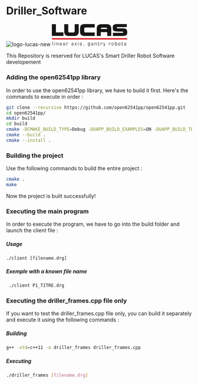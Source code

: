# Driller_Software

![logo-lucas-new](https://github.com/yaxsomo/Driller_Software/assets/71334330/c1de8dd2-ce07-428b-8066-6b76845597f3)<?xml version="1.0" encoding="UTF-8"?> <svg xmlns="http://www.w3.org/2000/svg" height="60.5" viewBox="0 0 204.6 60.5" width="204.6"><g transform="translate(-31.031 -31.534)"><g><path d="m31.1 69.7h204.4v3.5h-204.4z" fill="#dc1316"></path><g fill="#161615"><path d="m42 31.9h-11v31.6h31.5v-9.5h-20.5z"></path><path d="m93 31.9v18.1c0 3.3-1 4.4-4.2 4.4h-9.1c-.6 0-1.2 0-1.8-.2-1.8-.4-2.4-1.6-2.4-4.2v-18.1h-10.9v20.1c0 5.3 1.9 8.7 5.7 10.5 2.3 1 4.9 1.4 7.4 1.4h13.1c8.8 0 13.1-3.9 13.1-11.9v-20.1"></path><path d="m107.6 43.2v8.9c0 6 2.3 9 5.7 10.4 2.7 1 5.5 1.4 8.4 1.3h25.7v-9.5h-24.2c-.8 0-1.7-.1-2.5-.3-1.4-.5-1.8-1.8-1.8-4.8v-3.2c0-3.4.7-5.1 4.8-5.1h23.7v-9.5h-25.7c-7.3.1-14.1 1.6-14.1 11.8"></path><path d="m233.6 46.1s-.1-.1-.1-.2c-2.4-2.4-7-2.8-16.2-2.8-4.7 0-8 0-9.3-.4-.2-.1-.3-.1-.5-.3-.1-.1-.2-.3-.2-1.1 0-.9.9-1.4 2.6-1.4h24.6v-.9-7.6h-25.2c-12 0-12.9 4.5-12.9 10.5 0 4.1.6 6.5 2.9 8s6.4 1.9 13.4 1.9c7.5 0 10.3.1 11.3.6.6.3.6.7.6 1.3 0 1.1-.5 1.6-3 1.6h-24.8v8.5h23.2c12.2 0 15.8-1.3 15.8-10.2-.2-3.7-.8-6-2.2-7.5"></path><path d="m188.2 34.1c-2.1-1.5-5.1-2.2-9-2.2h-13.1c-8.8 0-13.1 3.9-13.1 11.8v20.1h10.9v-10.4h17.5v10.4h10.9v-20.1c0-4.5-1.4-7.7-4.1-9.6m-6.9 10.8h-17.4c.2-2.7 1.2-3.6 4.2-3.6h9.1c.9 0 1.7.1 2.6.4.9.5 1.4 1.5 1.5 3.2z"></path></g></g><g fill="#161615"><path d="m33.1 79.2h.9v10.1h-.9z"></path><path d="m38.4 79.2h.9v1.2h-.9zm0 3h.9v7.1h-.9z"></path><path d="m43.6 82.2h.9v.9c.4-.7 1.2-1.2 2-1 1.7 0 2.1.8 2.1 2.2v5h-.9v-4.8c0-.8-.2-1.6-1.4-1.6-1.1 0-1.8.4-1.8 1.9v4.5h-.9z"></path><path d="m53.4 86v.7c0 1.6.3 2 1.5 2 1.4 0 1.8 0 1.8-1.4h.9v.3c0 1.4-.3 2-2.5 2-2.4 0-2.6-.8-2.6-3.7 0-3 .5-3.7 2.6-3.7s2.5.9 2.5 2.8v1zm3.3-.9c0-1.5 0-2.2-1.6-2.2s-1.6.7-1.6 2.2z"></path><path d="m65.8 88.8c-.5.6-1.3.8-2.1.7-1.8 0-2.2-.9-2.2-2.2 0-1.4.3-2.2 2.2-2.2 1.4 0 1.7.2 2 .6v-1.3c0-1-.1-1.4-1.6-1.4s-1.5.4-1.5 1.3h-.9v-.4c0-.9.2-1.7 2.4-1.7 2 0 2.4.6 2.4 2v5.2h-.8zm-1.7-.2c1.2 0 1.7-.3 1.7-1.4s-.5-1.4-1.7-1.4-1.7.3-1.7 1.4.5 1.4 1.7 1.4z"></path><path d="m70.6 82.2h.9v.9c.3-.7.9-1.1 1.7-1 1.1 0 1.7.5 1.7 1.9v.6h-.9c0-1.3-.1-1.7-1.2-1.7-.9 0-1.4.5-1.4 1.5v5h-.9v-7.2z"></path><path d="m88.9 88.8c-.5.6-1.3.8-2.1.7-1.8 0-2.2-.9-2.2-2.2 0-1.4.3-2.2 2.2-2.2 1.4 0 1.7.2 2 .6v-1.3c0-1-.1-1.4-1.6-1.4s-1.5.4-1.5 1.3h-.9v-.4c0-.9.2-1.7 2.4-1.7 2 0 2.4.6 2.4 2v5.2h-.8zm-1.7-.2c1.2 0 1.7-.3 1.7-1.4s-.5-1.4-1.7-1.4-1.7.3-1.7 1.4.5 1.4 1.7 1.4z"></path><path d="m95.3 85.7-1.9-3.4h1l1.4 2.6 1.4-2.6h1l-1.9 3.4 2.1 3.7h-1.1l-1.5-2.9-1.5 2.9h-1.1z"></path><path d="m102.2 79.2h.9v1.2h-.9zm0 3h.9v7.1h-.9z"></path><path d="m108.2 87.2c0 1.2.2 1.5 1.5 1.5 1.4 0 1.7-.2 1.7-1.4 0-.9-.1-1-1.8-1.1-1.8-.1-2.3-.4-2.3-1.9s.3-2.1 2.4-2.1 2.5.5 2.5 2h-.9c0-1.1-.3-1.2-1.6-1.2-1.2 0-1.5.1-1.5 1.2 0 1 .1 1.1 1.6 1.2 2.1.1 2.4.3 2.4 1.9 0 1.7-.3 2.3-2.6 2.3-1.6 0-2.4-.2-2.4-2.3h1z"></path><path d="m117 88.1h1v1.5c0 1.2-.4 1.3-1.1 1.3v-.6c.4 0 .5-.1.5-1h-.4z"></path><path d="m133.5 88.1c-.4.7-1.1 1.1-1.9 1-2.3 0-2.5-1.5-2.5-3.5s.2-3.5 2.5-3.5c.8-.1 1.6.3 1.9 1.1v-1h.9v7.1c0 2.1-.7 2.7-2.8 2.7-1.4 0-2.2-.5-2.2-2h.9c0 .8.4 1.1 1.5 1.1 1.5 0 1.8-.3 1.8-2zm-1.8.1c1.5 0 1.8-.6 1.8-2.6s-.3-2.6-1.8-2.6-1.6.7-1.6 2.6.1 2.6 1.6 2.6z"></path><path d="m142.6 88.8c-.5.6-1.3.8-2.1.7-1.8 0-2.2-.9-2.2-2.2 0-1.4.3-2.2 2.2-2.2 1.4 0 1.7.2 2 .6v-1.3c0-1-.1-1.4-1.6-1.4s-1.5.4-1.5 1.3h-.9v-.4c0-.9.2-1.7 2.4-1.7 2 0 2.4.6 2.4 2v5.2h-.8zm-1.7-.2c1.2 0 1.7-.3 1.7-1.4s-.5-1.4-1.7-1.4-1.7.3-1.7 1.4.5 1.4 1.7 1.4z"></path><path d="m147.4 82.2h.9v.9c.4-.7 1.2-1.2 2-1 1.7 0 2.1.8 2.1 2.2v5h-.9v-4.8c0-.8-.2-1.6-1.4-1.6-1.1 0-1.9.4-1.9 1.9v4.5h-.9z"></path><path d="m156.6 83h-.7v-.8h.7v-1.7h.9v1.7h2.3v.8h-2.3v4.8c0 .6.2.9.8.9.7 0 1-.1 1-1.7h.8c0 2.3-.7 2.5-1.8 2.5-1.3 0-1.7-.4-1.7-1.5z"></path><path d="m163.6 82.2h.9v.9c.3-.7.9-1.1 1.7-1 1.1 0 1.7.5 1.7 1.9v.6h-.9c0-1.3-.1-1.7-1.2-1.7-.9 0-1.4.5-1.4 1.5v5h-.9v-7.2z"></path><path d="m171.5 91.1c1.1 0 1.3-.2 1.7-1.7h-.4l-2.1-7.1h.9l1.8 6.2 1.5-6.2h.9l-1.9 7.9c-.3 1.2-.9 1.9-2 1.9-.1 0-.3 0-.4-.1z"></path><path d="m185.7 82.2h.9v.9c.3-.7.9-1.1 1.7-1 1.1 0 1.7.5 1.7 1.9v.6h-.8c0-1.3-.1-1.7-1.2-1.7-.9 0-1.4.5-1.4 1.5v5h-.9z"></path><path d="m195.9 82.1c2.4 0 2.6.8 2.6 3.7 0 3-.3 3.7-2.6 3.7s-2.6-.7-2.6-3.7c-.1-2.8.2-3.7 2.6-3.7zm0 6.6c1.4 0 1.7-.2 1.7-2.9s-.2-2.9-1.7-2.9-1.7.2-1.7 2.9.2 2.9 1.7 2.9z"></path><path d="m202.5 79.2h.9v3.9c.4-.7 1.2-1.1 2-1 1.9 0 2.4.9 2.4 3.7s-.5 3.7-2.5 3.7c-.8.1-1.5-.3-1.8-1v.9h-.9zm2.6 3.8c-1.3 0-1.7.6-1.7 2.4 0 2.7.2 3.2 1.7 3.2 1.4 0 1.7-.3 1.7-2.8s-.3-2.8-1.7-2.8z"></path><path d="m214.1 82.1c2.4 0 2.6.8 2.6 3.7 0 3-.3 3.7-2.6 3.7s-2.6-.7-2.6-3.7c0-2.8.3-3.7 2.6-3.7zm0 6.6c1.4 0 1.7-.2 1.7-2.9s-.2-2.9-1.7-2.9-1.7.2-1.7 2.9.3 2.9 1.7 2.9z"></path><path d="m220.9 83h-.7v-.8h.7v-1.7h.9v1.7h2.3v.8h-2.3v4.8c0 .6.2.9.8.9.7 0 1-.1 1-1.7h.8c0 2.3-.7 2.5-1.8 2.5-1.3 0-1.7-.4-1.7-1.5z"></path><path d="m228.7 87.2c0 1.2.2 1.5 1.5 1.5 1.4 0 1.7-.2 1.7-1.4 0-.9-.1-1-1.8-1.1-1.8-.1-2.3-.4-2.3-1.9s.3-2.1 2.4-2.1 2.5.5 2.5 2h-.9c0-1.1-.3-1.2-1.6-1.2-1.2 0-1.5.1-1.5 1.2 0 1 .1 1.1 1.6 1.2 2.1.1 2.4.3 2.4 1.9 0 1.7-.3 2.3-2.6 2.3-1.6 0-2.4-.2-2.4-2.3h1z"></path></g></g></svg> 


This Repository is reserved for LUCAS's Smart Driller Robot Software developement


### Adding the open62541pp library
In order to use the open62541pp library, we have to build it first. Here's the commands to execute in order :
```bash
git clone --recursive https://github.com/open62541pp/open62541pp.git
cd open62541pp/
mkdir build
cd build
cmake -DCMAKE_BUILD_TYPE=Debug -DUAPP_BUILD_EXAMPLES=ON -DUAPP_BUILD_TESTS=ON ..
cmake --build .
cmake --install .        
```

### Building the project
Use the following commands to build the entire project :

```bash
cmake .
make
```

Now the project is built successfully!

### Executing the main program

In order to execute the program, we have to go into the build folder and launch the client file :

##### Usage 
```
./client [filename.drg]
```
##### Exemple with a known file name 
```bash
 ./client P1_TITRE.drg 
```

### Executing the driller_frames.cpp file only 
If you want to test the driller_frames.cpp file only, you can build it separately and execute it using the following commands :
##### Building
```bash
g++ -std=c++11 -o driller_frames driller_frames.cpp
```
##### Executing
```bash
./driller_frames [filename.drg]
```


